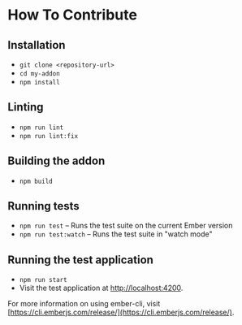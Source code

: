 # How To Contribute

## Installation

- `git clone <repository-url>`
- `cd my-addon`
- `npm install`

## Linting

- `npm run lint`
- `npm run lint:fix`

## Building the addon

- `npm build`

## Running tests

- `npm run test` – Runs the test suite on the current Ember version
- `npm run test:watch` – Runs the test suite in "watch mode"

## Running the test application

- `npm run start`
- Visit the test application at [http://localhost:4200](http://localhost:4200).

For more information on using ember-cli, visit [https://cli.emberjs.com/release/](https://cli.emberjs.com/release/).
